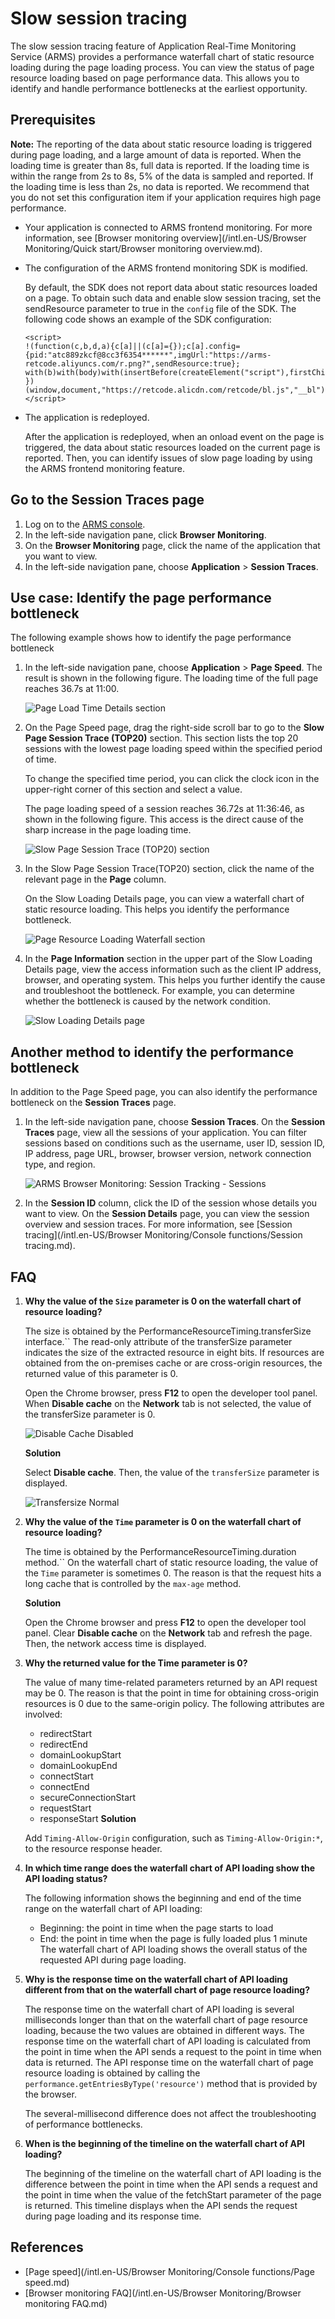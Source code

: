 # Slow session tracing

The slow session tracing feature of Application Real-Time Monitoring Service \(ARMS\) provides a performance waterfall chart of static resource loading during the page loading process. You can view the status of page resource loading based on page performance data. This allows you to identify and handle performance bottlenecks at the earliest opportunity.

## Prerequisites

**Note:** The reporting of the data about static resource loading is triggered during page loading, and a large amount of data is reported. When the loading time is greater than 8s, full data is reported. If the loading time is within the range from 2s to 8s, 5% of the data is sampled and reported. If the loading time is less than 2s, no data is reported. We recommend that you do not set this configuration item if your application requires high page performance.

-   Your application is connected to ARMS frontend monitoring. For more information, see [Browser monitoring overview](/intl.en-US/Browser Monitoring/Quick start/Browser monitoring overview.md).
-   The configuration of the ARMS frontend monitoring SDK is modified.

    By default, the SDK does not report data about static resources loaded on a page. To obtain such data and enable slow session tracing, set the sendResource parameter to true in the `config` file of the SDK. The following code shows an example of the SDK configuration:

    ```
    <script>
    !(function(c,b,d,a){c[a]||(c[a]={});c[a].config={pid:"atc889zkcf@8cc3f6354******",imgUrl:"https://arms-retcode.aliyuncs.com/r.png?",sendResource:true};
    with(b)with(body)with(insertBefore(createElement("script"),firstChild))setAttribute("crossorigin","",src=d)
    })(window,document,"https://retcode.alicdn.com/retcode/bl.js","__bl");
    </script>
    ```

-   The application is redeployed.

    After the application is redeployed, when an onload event on the page is triggered, the data about static resources loaded on the current page is reported. Then, you can identify issues of slow page loading by using the ARMS frontend monitoring feature.


## Go to the Session Traces page

1.  Log on to the [ARMS console](https://arms-intl.console.aliyun.com/).
2.  In the left-side navigation pane, click **Browser Monitoring**.
3.  On the **Browser Monitoring** page, click the name of the application that you want to view.
4.  In the left-side navigation pane, choose **Application** \> **Session Traces**.

## Use case: Identify the page performance bottleneck

The following example shows how to identify the page performance bottleneck

1.  In the left-side navigation pane, choose **Application** \> **Page Speed**. The result is shown in the following figure. The loading time of the full page reaches 36.7s at 11:00.

    ![Page Load Time Details section](https://static-aliyun-doc.oss-accelerate.aliyuncs.com/assets/img/en-US/6502601161/p47275.png)

2.  On the Page Speed page, drag the right-side scroll bar to go to the **Slow Page Session Trace \(TOP20\)** section. This section lists the top 20 sessions with the lowest page loading speed within the specified period of time.

    To change the specified time period, you can click the clock icon in the upper-right corner of this section and select a value.

    The page loading speed of a session reaches 36.72s at 11:36:46, as shown in the following figure. This access is the direct cause of the sharp increase in the page loading time.

    ![Slow Page Session Trace (TOP20) section](https://static-aliyun-doc.oss-accelerate.aliyuncs.com/assets/img/en-US/6502601161/p47303.png)

3.  In the Slow Page Session Trace\(TOP20\) section, click the name of the relevant page in the **Page** column.

    On the Slow Loading Details page, you can view a waterfall chart of static resource loading. This helps you identify the performance bottleneck.

    ![Page Resource Loading Waterfall section](https://static-aliyun-doc.oss-accelerate.aliyuncs.com/assets/img/en-US/7502601161/p47304.png)

4.  In the **Page Information** section in the upper part of the Slow Loading Details page, view the access information such as the client IP address, browser, and operating system. This helps you further identify the cause and troubleshoot the bottleneck. For example, you can determine whether the bottleneck is caused by the network condition.

    ![Slow Loading Details page](https://static-aliyun-doc.oss-accelerate.aliyuncs.com/assets/img/en-US/6502601161/p47306.png)


## Another method to identify the performance bottleneck

In addition to the Page Speed page, you can also identify the performance bottleneck on the **Session Traces** page.

1.  In the left-side navigation pane, choose **Session Traces**. On the **Session Traces** page, view all the sessions of your application. You can filter sessions based on conditions such as the username, user ID, session ID, IP address, page URL, browser, browser version, network connection type, and region.

    ![ARMS Browser Monitoring: Session Tracking - Sessions](https://static-aliyun-doc.oss-accelerate.aliyuncs.com/assets/img/en-US/9502601161/p43623.png)

2.  In the **Session ID** column, click the ID of the session whose details you want to view. On the **Session Details** page, you can view the session overview and session traces. For more information, see [Session tracing](/intl.en-US/Browser Monitoring/Console functions/Session tracing.md).

## FAQ

1.  **Why the value of the `Size` parameter is 0 on the waterfall chart of resource loading?**

    The size is obtained by the PerformanceResourceTiming.transferSize interface.`` The read-only attribute of the transferSize parameter indicates the size of the extracted resource in eight bits. If resources are obtained from the on-premises cache or are cross-origin resources, the returned value of this parameter is 0.

    Open the Chrome browser, press **F12** to open the developer tool panel. When **Disable cache** on the **Network** tab is not selected, the value of the transferSize parameter is 0.

    ![Disable Cache Disabled](https://static-aliyun-doc.oss-accelerate.aliyuncs.com/assets/img/en-US/9502601161/p43627.png)

    **Solution**

    Select **Disable cache**. Then, the value of the `transferSize` parameter is displayed.

    ![Transfersize Normal](https://static-aliyun-doc.oss-accelerate.aliyuncs.com/assets/img/en-US/9502601161/p43630.png)

2.  **Why the value of the `Time` parameter is 0 on the waterfall chart of resource loading?**

    The time is obtained by the PerformanceResourceTiming.duration method.`` On the waterfall chart of static resource loading, the value of the `Time` parameter is sometimes 0. The reason is that the request hits a long cache that is controlled by the `max-age` method.

    **Solution**

    Open the Chrome browser and press **F12** to open the developer tool panel. Clear **Disable cache** on the **Network** tab and refresh the page. Then, the network access time is displayed.

3.  **Why the returned value for the Time parameter is 0?**

    The value of many time-related parameters returned by an API request may be 0. The reason is that the point in time for obtaining cross-origin resources is 0 due to the same-origin policy. The following attributes are involved:

    -   redirectStart
    -   redirectEnd
    -   domainLookupStart
    -   domainLookupEnd
    -   connectStart
    -   connectEnd
    -   secureConnectionStart
    -   requestStart
    -   responseStart
    **Solution**

    Add `Timing-Allow-Origin` configuration, such as `Timing-Allow-Origin:*`, to the resource response header.

4.  **In which time range does the waterfall chart of API loading show the API loading status?**

    The following information shows the beginning and end of the time range on the waterfall chart of API loading:

    -   Beginning: the point in time when the page starts to load
    -   End: the point in time when the page is fully loaded plus 1 minute
    The waterfall chart of API loading shows the overall status of the requested API during page loading.

5.  **Why is the response time on the waterfall chart of API loading different from that on the waterfall chart of page resource loading?**

    The response time on the waterfall chart of API loading is several milliseconds longer than that on the waterfall chart of page resource loading, because the two values are obtained in different ways. The response time on the waterfall chart of API loading is calculated from the point in time when the API sends a request to the point in time when data is returned. The API response time on the waterfall chart of page resource loading is obtained by calling the `performance.getEntriesByType('resource')` method that is provided by the browser.

    The several-millisecond difference does not affect the troubleshooting of performance bottlenecks.

6.  **When is the beginning of the timeline on the waterfall chart of API loading?**

    The beginning of the timeline on the waterfall chart of API loading is the difference between the point in time when the API sends a request and the point in time when the value of the fetchStart parameter of the page is returned. This timeline displays when the API sends the request during page loading and its response time.


## References

-   [Page speed](/intl.en-US/Browser Monitoring/Console functions/Page speed.md)
-   [Browser monitoring FAQ](/intl.en-US/Browser Monitoring/Browser monitoring FAQ.md)

